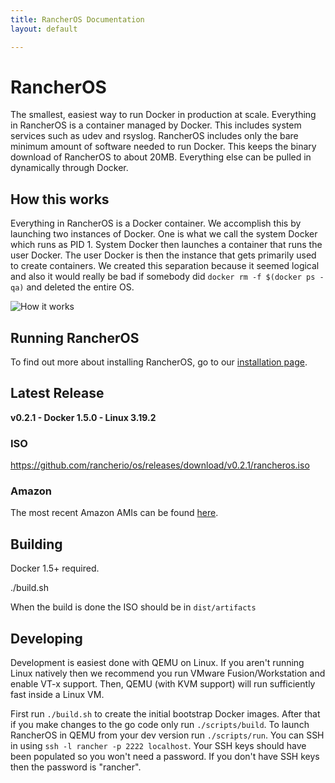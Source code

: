 ```yaml
---
title: RancherOS Documentation
layout: default

---
```


# RancherOS

The smallest, easiest way to run Docker in production at scale.  Everything in RancherOS is a container managed by Docker.  This includes system services such as udev and rsyslog.  RancherOS includes only the bare minimum amount of software needed to run Docker.  This keeps the binary download of RancherOS to about 20MB.  Everything else can be pulled in dynamically through Docker.

## How this works



Everything in RancherOS is a Docker container.  We accomplish this by launching two instances of Docker.  One is what we call the system Docker which runs as PID 1.  System Docker then launches a container that runs the user Docker.  The user Docker is then the instance that gets primarily used to create containers.  We created this separation because it seemed logical and also it would really be bad if somebody did 
`docker rm -f $(docker ps -qa)` and deleted the entire OS.



![How it works]({{site.baseurl}}/img/rancheroshowitworks.png "How it works")



## Running RancherOS

To find out more about installing RancherOS, go to our [installation page]({{site.baseurl}}/docs/getting-started/).


## Latest Release

**v0.2.1 - Docker 1.5.0 - Linux 3.19.2**

### ISO

https://github.com/rancherio/os/releases/download/v0.2.1/rancheros.iso

### Amazon

The most recent Amazon AMIs can be found [here]({{site.baseurl}}/docs/getting-started/amazon/).

## Building

Docker 1.5+ required.

./build.sh

When the build is done the ISO should be in `dist/artifacts`

## Developing

Development is easiest done with QEMU on Linux.  If you aren't running Linux natively then we recommend you run VMware Fusion/Workstation and enable VT-x support.  Then, QEMU (with KVM support) will run sufficiently fast inside a Linux VM.

First run `./build.sh` to create the initial bootstrap Docker images.  After that if you make changes to the go code only run `./scripts/build`.  To launch RancherOS in QEMU from your dev version run `./scripts/run`.  You can SSH in using `ssh -l rancher -p 2222 localhost`.  Your SSH keys should have been populated so you won't need a password.  If you don't have SSH keys then the password is "rancher".


